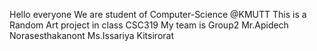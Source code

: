 Hello everyone
We are student of Computer-Science @KMUTT
This is a Random Art project in class CSC319
My team is Group2
Mr.Apidech Norasesthakanont
Ms.Issariya Kitsirorat